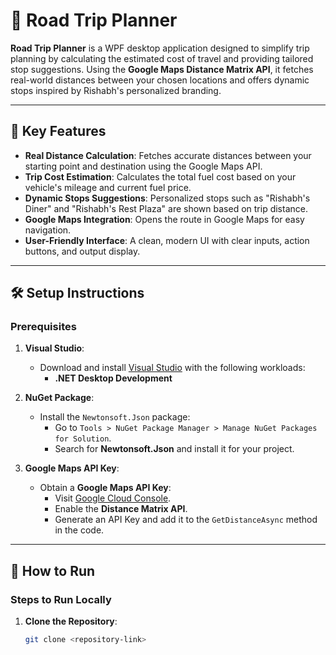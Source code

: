 # 🚗 Road Trip Planner

**Road Trip Planner** is a WPF desktop application designed to simplify trip planning by calculating the estimated cost of travel and providing tailored stop suggestions. Using the **Google Maps Distance Matrix API**, it fetches real-world distances between your chosen locations and offers dynamic stops inspired by Rishabh's personalized branding.

---

## 🌟 Key Features
- **Real Distance Calculation**: Fetches accurate distances between your starting point and destination using the Google Maps API.
- **Trip Cost Estimation**: Calculates the total fuel cost based on your vehicle's mileage and current fuel price.
- **Dynamic Stops Suggestions**: Personalized stops such as "Rishabh's Diner" and "Rishabh's Rest Plaza" are shown based on trip distance.
- **Google Maps Integration**: Opens the route in Google Maps for easy navigation.
- **User-Friendly Interface**: A clean, modern UI with clear inputs, action buttons, and output display.

---

## 🛠️ Setup Instructions

### Prerequisites
1. **Visual Studio**:
   - Download and install [Visual Studio](https://visualstudio.microsoft.com/) with the following workloads:
     - **.NET Desktop Development**
2. **NuGet Package**:
   - Install the `Newtonsoft.Json` package:
     - Go to `Tools > NuGet Package Manager > Manage NuGet Packages for Solution`.
     - Search for **Newtonsoft.Json** and install it for your project.

3. **Google Maps API Key**:
   - Obtain a **Google Maps API Key**:
     - Visit [Google Cloud Console](https://console.cloud.google.com/).
     - Enable the **Distance Matrix API**.
     - Generate an API Key and add it to the `GetDistanceAsync` method in the code.

---

## 🚀 How to Run

### Steps to Run Locally
1. **Clone the Repository**:
   ```bash
   git clone <repository-link>
